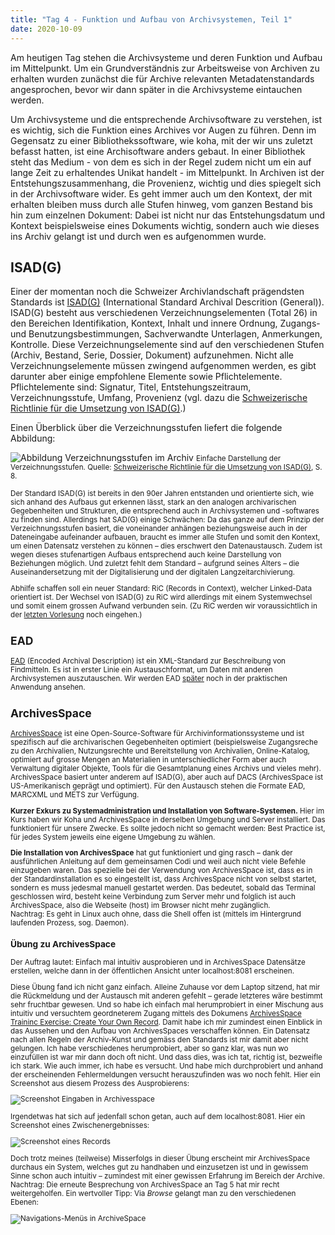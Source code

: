 ```yaml
---
title: "Tag 4 - Funktion und Aufbau von Archivsystemen, Teil 1"
date: 2020-10-09
---
```


Am heutigen Tag stehen die Archivsysteme und deren Funktion und Aufbau im Mittelpunkt. Um ein Grundverständnis zur Arbeitsweise von Archiven zu erhalten wurden zunächst die für Archive relevanten Metadatenstandards angesprochen, bevor wir dann später in die Archivsysteme eintauchen werden.

Um Archivsysteme und die entsprechende Archivsoftware zu verstehen, ist es wichtig, sich die Funktion eines Archives vor Augen zu führen. Denn im Gegensatz zu einer Bibliothekssoftware, wie koha, mit der wir uns zuletzt befasst hatten, ist eine Archisoftware anders gebaut. In einer Bibliothek steht das Medium - von dem es sich in der Regel zudem nicht um ein auf lange Zeit zu erhaltendes Unikat handelt - im Mittelpunkt. In Archiven ist der Entstehungszusammenhang, die Provenienz, wichtig und dies spiegelt sich in der Archivsoftware wider. Es geht immer auch um den Kontext, der mit erhalten bleiben muss durch alle Stufen hinweg, vom ganzen Bestand bis hin zum einzelnen Dokument: Dabei ist nicht nur das Entstehungsdatum und Kontext beispielsweise eines Dokuments wichtig, sondern auch wie dieses ins Archiv gelangt ist und durch wen es aufgenommen wurde.


## ISAD(G)
Einer der momentan noch die Schweizer Archivlandschaft prägendsten Standards ist [ISAD(G)](https://www.ica.org/en/isadg-general-international-standard-archival-description-second-edition) (International Standard Archival Descrition (General)). ISAD(G) besteht aus verschiedenen Verzeichnungselementen (Total 26) in den Bereichen Identifikation, Kontext, Inhalt und innere Ordnung, Zugangs- und Benutzungsbestimmungen, Sachverwandte Unterlagen, Anmerkungen, Kontrolle. Diese Verzeichnungselemente sind auf den verschiedenen Stufen (Archiv, Bestand, Serie, Dossier, Dokument) aufzunehmen. Nicht alle Verzeichnungselemente müssen zwingend aufgenommen werden, es gibt darunter aber einige empfohlene Elemente sowie Pflichtelemente. Pflichtelemente sind: Signatur, Titel, Entstehungszeitraum, Verzeichnungsstufe, Umfang, Provenienz (vgl. dazu die [Schweizerische Richtlinie für die Umsetzung von ISAD(G)](https://vsa-aas.ch/wp-content/uploads/2015/06/Richtlinien_ISAD_G_VSA_d.pdf).)

Einen Überblick über die Verzeichnungsstufen liefert die folgende Abbildung:

![Abbildung Verzeichnungsstufen im Archiv](https://pad.gwdg.de/uploads/upload_82ca797a667bf0d267d800ba41827a13.png)
<small>Einfache Darstellung der Verzeichnungsstufen. Quelle: [Schweizerische Richtlinie für die Umsetzung von ISAD(G)](https://vsa-aas.ch/wp-content/uploads/2015/06/Richtlinien_ISAD_G_VSA_d.pdf), S. 8.

Der Standard ISAD(G) ist bereits in den 90er Jahren entstanden und orientierte sich, wie sich anhand des Aufbaus gut erkennen lässt, stark an den analogen archivarischen Gegebenheiten und Strukturen, die entsprechend auch in Archivsystemen und -softwares zu finden sind. Allerdings hat SAD(G) einige Schwächen: Da das ganze auf dem Prinzip der Verzeichnungsstufen basiert, die voneinander anhängen beziehungsweise auch in der Dateneingabe aufeinander aufbauen, braucht es immer alle Stufen und somit den Kontext, um einen Datensatz verstehen zu können – dies erschwert den Datenaustausch. Zudem ist wegen dieses stufenartigen Aufbaus entsprechend auch keine Darstellung von Beziehungen möglich. Und zuletzt fehlt dem Standard – aufgrund seines Alters – die Auseinandersetzung mit der Digitalisierung und der digitalen Langzeitarchivierung.

Abhilfe schaffen soll ein neuer Standard: RiC (Records in Context), welcher Linked-Data orientiert ist. Der Wechsel von ISAD(G) zu RiC wird allerdings mit einem Systemwechsel und somit einem grossen Aufwand verbunden sein. (Zu RiC werden wir voraussichtlich in der [letzten Vorlesung](https://thanjoan.github.io/lerntagebuch_bain/2020/12/18/tag-10.html) noch eingehen.)


## EAD 
[EAD](https://de.wikipedia.org/wiki/Encoded_Archival_Description) (Encoded Archival Description) ist ein XML-Standard zur Beschreibung von Findmitteln. Es ist in erster Linie ein Austauschformat, um Daten mit anderen Archivsystemen auszutauschen. Wir werden EAD [später](https://thanjoan.github.io/lerntagebuch_bain/2020/10/16/tag-5.html) noch in der praktischen Anwendung ansehen.


## ArchivesSpace
[ArchivesSpace](https://archivesspace.org/) ist eine Open-Source-Software für Archivinformationssysteme und ist spezifisch auf die archivarischen Gegebenheiten optimiert (beispielsweise Zugangsreche zu den Archivalien, Nutzungsrechte und Bereitstellung von Archivalien, Online-Katalog, optimiert auf grosse Mengen an Materialien in unterschiedlicher Form aber auch Verwaltung digitaler Objekte, Tools für die Gesamtplanung eines Archivs und vieles mehr). ArchivesSpace basiert unter anderem auf ISAD(G), aber auch auf DACS (ArchivesSpace ist US-Amerikanisch geprägt und optimiert). Für den Austausch stehen die Formate EAD, MARCXML und METS zur Verfügung.

**Kurzer Exkurs zu Systemadministration und Installation von Software-Systemen.** Hier im Kurs haben wir Koha und ArchivesSpace in derselben Umgebung und Server installiert. Das funktioniert für unsere Zwecke. Es sollte jedoch nicht so gemacht werden: Best Practice ist, für jedes System jeweils eine eigene Umgebung zu wählen.

**Die Installation von ArchivesSpace** hat gut funktioniert und ging rasch – dank der ausführlichen Anleitung auf dem gemeinsamen Codi und weil auch nicht viele Befehle einzugeben waren. Das spezielle bei der Verwendung von ArchivesSpace ist, dass es in der Standardinstallation es so eingestellt ist, dass ArchivesSpace nicht von selbst startet, sondern es muss jedesmal manuell gestartet werden. Das bedeutet, sobald das Terminal geschlossen wird, besteht keine Verbindung zum Server mehr und folglich ist auch ArchivesSpace, also die Webseite (host) im Browser nicht mehr zugänglich.   
Nachtrag: Es geht in Linux auch ohne, dass die Shell offen ist (mittels im Hintergrund laufenden Prozess, sog. Daemon).

###  Übung zu ArchivesSpace
Der Auftrag lautet: Einfach mal intuitiv ausprobieren und in ArchivesSpace Datensätze erstellen, welche dann in der öffentlichen Ansicht unter localhost:8081 erscheinen.

Diese Übung fand ich nicht ganz einfach. Alleine Zuhause vor dem Laptop sitzend, hat mir die Rückmeldung und der Austausch mit anderen gefehlt – gerade letzteres wäre bestimmt sehr fruchtbar gewesen. Und so habe ich einfach mal herumprobiert in einer Mischung aus intuitiv und versuchtem geordneterem Zugang mittels des Dokumens [ArchivesSpace Traininc Exercise: Create Your Own Record](https://guides.nyu.edu/ld.php?content_id=23198351). Damit habe ich mir zumindest einen Einblick in das Aussehen und den Aufbau von ArchivesSpaces verschaffen können. Ein Datensatz nach allen Regeln der Archiv-Kunst und gemäss den Standards ist mir damit aber nicht gelungen. Ich habe verschiedenes herumprobiert, aber so ganz klar, was nun wo einzufüllen ist war mir dann doch oft nicht. Und dass dies, was ich tat, richtig ist, bezweifle ich stark. Wie auch immer, ich habe es versucht. Und habe mich durchprobiert und anhand der erscheinenden Fehlermeldungen versucht herauszufinden was wo noch fehlt. Hier ein Screenshot aus diesem Prozess des Ausprobierens:


![Screenshot Eingaben in Archivesspace](https://pad.gwdg.de/uploads/upload_16de5d68770d1d3cffc752c359bf7d79.png)


Irgendetwas hat sich auf jedenfall schon getan, auch auf dem localhost:8081. Hier ein Screenshot eines Zwischenergebnisses:

![Screenshot eines Records](https://pad.gwdg.de/uploads/upload_39d4e946e5acb3923beb4b1b9144b00e.png)


Doch trotz meines (teilweise) Misserfolgs in dieser Übung erscheint mir ArchivesSpace durchaus ein System, welches gut zu handhaben und einzusetzen ist und in gewissem Sinne schon auch intuitiv – zumindest mit einer gewissen Erfahrung im Bereich der Archive.   
Nachtrag: Die erneute Besprechung von ArchivesSpace an Tag 5 hat mir recht weitergeholfen. Ein wertvoller Tipp: Via *Browse* gelangt man zu den verschiedenen Ebenen:

![Navigations-Menüs in ArchiveSpace](https://pad.gwdg.de/uploads/upload_c9bd280ad8e27ef7b86149bf43b77d30.png)


